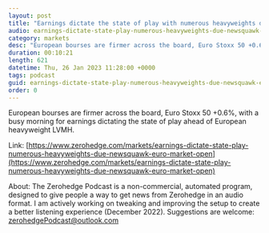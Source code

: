 ```yaml
---
layout: post
title: "Earnings dictate the state of play with numerous heavyweights due - Newsquawk Euro Market Open"
audio: earnings-dictate-state-play-numerous-heavyweights-due-newsquawk-euro-market-open-0
category: markets
desc: "European bourses are firmer across the board, Euro Stoxx 50 +0.6%, with a busy morning for earnings dictating the state of play ahead of European heavyweight LVMH."
duration: 00:10:21
length: 621
datetime: Thu, 26 Jan 2023 11:28:00 +0000
tags: podcast
guid: earnings-dictate-state-play-numerous-heavyweights-due-newsquawk-euro-market-open-0
order: 0
---
```

European bourses are firmer across the board, Euro Stoxx 50 +0.6%, with a busy morning for earnings dictating the state of play ahead of European heavyweight LVMH.

Link: [https://www.zerohedge.com/markets/earnings-dictate-state-play-numerous-heavyweights-due-newsquawk-euro-market-open](https://www.zerohedge.com/markets/earnings-dictate-state-play-numerous-heavyweights-due-newsquawk-euro-market-open)

About: The Zerohedge Podcast is a non-commercial, automated program, designed to give people a way to get news from Zerohedge in an audio format.  I am actively working on tweaking and improving the setup to create a better listening experience (December 2022).  Suggestions are welcome: [zerohedgePodcast@outlook.com](mailto:zerohedgePodcast@outlook.com)